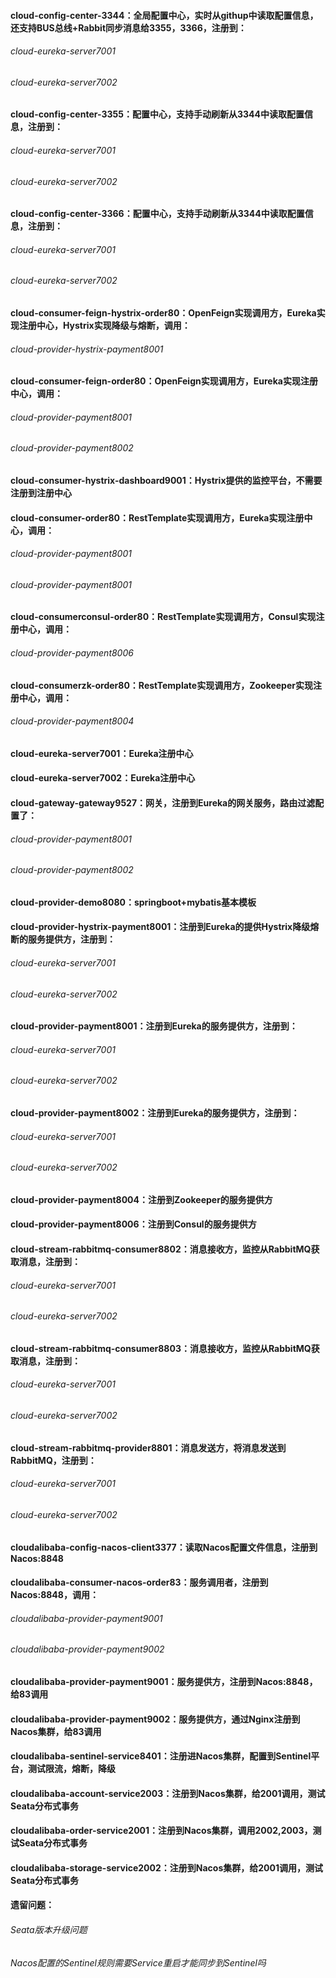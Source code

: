 #### cloud-config-center-3344：全局配置中心，实时从githup中读取配置信息，还支持BUS总线+Rabbit同步消息给3355，3366，注册到：
  ###### cloud-eureka-server7001
  ###### cloud-eureka-server7002

#### cloud-config-center-3355：配置中心，支持手动刷新从3344中读取配置信息，注册到：
  ###### cloud-eureka-server7001
  ###### cloud-eureka-server7002

#### cloud-config-center-3366：配置中心，支持手动刷新从3344中读取配置信息，注册到：
  ###### cloud-eureka-server7001
  ###### cloud-eureka-server7002

#### cloud-consumer-feign-hystrix-order80：OpenFeign实现调用方，Eureka实现注册中心，Hystrix实现降级与熔断，调用：
  ###### cloud-provider-hystrix-payment8001

#### cloud-consumer-feign-order80：OpenFeign实现调用方，Eureka实现注册中心，调用：
  ###### cloud-provider-payment8001
  ###### cloud-provider-payment8002

#### cloud-consumer-hystrix-dashboard9001：Hystrix提供的监控平台，不需要注册到注册中心

#### cloud-consumer-order80：RestTemplate实现调用方，Eureka实现注册中心，调用：
  ###### cloud-provider-payment8001
  ###### cloud-provider-payment8001

#### cloud-consumerconsul-order80：RestTemplate实现调用方，Consul实现注册中心，调用：
  ###### cloud-provider-payment8006

#### cloud-consumerzk-order80：RestTemplate实现调用方，Zookeeper实现注册中心，调用：
  ###### cloud-provider-payment8004

#### cloud-eureka-server7001：Eureka注册中心

#### cloud-eureka-server7002：Eureka注册中心

#### cloud-gateway-gateway9527：网关，注册到Eureka的网关服务，路由过滤配置了：
  ###### cloud-provider-payment8001
  ###### cloud-provider-payment8002

#### cloud-provider-demo8080：springboot+mybatis基本模板

#### cloud-provider-hystrix-payment8001：注册到Eureka的提供Hystrix降级熔断的服务提供方，注册到：
  ###### cloud-eureka-server7001
  ###### cloud-eureka-server7002

#### cloud-provider-payment8001：注册到Eureka的服务提供方，注册到：
  ###### cloud-eureka-server7001
  ###### cloud-eureka-server7002

#### cloud-provider-payment8002：注册到Eureka的服务提供方，注册到：
  ###### cloud-eureka-server7001
  ###### cloud-eureka-server7002

#### cloud-provider-payment8004：注册到Zookeeper的服务提供方

#### cloud-provider-payment8006：注册到Consul的服务提供方

#### cloud-stream-rabbitmq-consumer8802：消息接收方，监控从RabbitMQ获取消息，注册到：
  ###### cloud-eureka-server7001
  ###### cloud-eureka-server7002

#### cloud-stream-rabbitmq-consumer8803：消息接收方，监控从RabbitMQ获取消息，注册到：
  ###### cloud-eureka-server7001
  ###### cloud-eureka-server7002

#### cloud-stream-rabbitmq-provider8801：消息发送方，将消息发送到RabbitMQ，注册到：
  ###### cloud-eureka-server7001
  ###### cloud-eureka-server7002

#### cloudalibaba-config-nacos-client3377：读取Nacos配置文件信息，注册到Nacos:8848

#### cloudalibaba-consumer-nacos-order83：服务调用者，注册到Nacos:8848，调用：
  ###### cloudalibaba-provider-payment9001
  ###### cloudalibaba-provider-payment9002

#### cloudalibaba-provider-payment9001：服务提供方，注册到Nacos:8848，给83调用

#### cloudalibaba-provider-payment9002：服务提供方，通过Nginx注册到Nacos集群，给83调用

#### cloudalibaba-sentinel-service8401：注册进Nacos集群，配置到Sentinel平台，测试限流，熔断，降级

#### cloudalibaba-account-service2003：注册到Nacos集群，给2001调用，测试Seata分布式事务

#### cloudalibaba-order-service2001：注册到Nacos集群，调用2002,2003，测试Seata分布式事务

#### cloudalibaba-storage-service2002：注册到Nacos集群，给2001调用，测试Seata分布式事务


#### 遗留问题：
  ###### Seata版本升级问题
  ###### Nacos配置的Sentinel规则需要Service重启才能同步到Sentinel吗